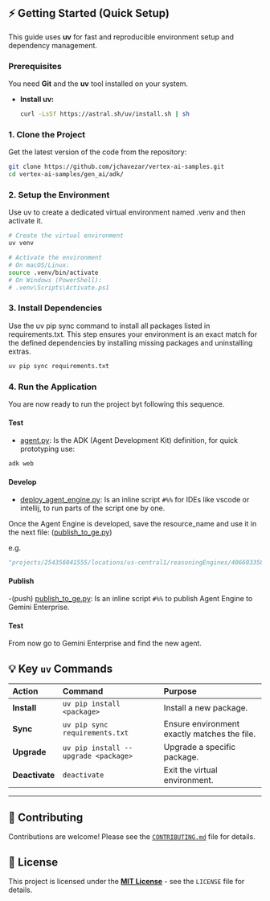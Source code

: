 ## ⚡ Getting Started (Quick Setup)

This guide uses **uv** for fast and reproducible environment setup and dependency management.

### Prerequisites

You need **Git** and the **uv** tool installed on your system.

*   **Install uv:**
    ```bash
    curl -LsSf https://astral.sh/uv/install.sh | sh
    ```

### 1. Clone the Project

Get the latest version of the code from the repository:

```bash
git clone https://github.com/jchavezar/vertex-ai-samples.git
cd vertex-ai-samples/gen_ai/adk/
```

### 2. Setup the Environment

Use uv to create a dedicated virtual environment named .venv and then activate it.

```bash
# Create the virtual environment
uv venv

# Activate the environment
# On macOS/Linux:
source .venv/bin/activate
# On Windows (PowerShell):
# .venv\Scripts\Activate.ps1
```

### 3. Install Dependencies

Use the uv pip sync command to install all packages listed in requirements.txt. This step ensures your environment is an exact match for the defined dependencies by installing missing packages and uninstalling extras.

```bash
uv pip sync requirements.txt
```

### 4. Run the Application

You are now ready to run the project byt following this sequence.

#### Test
- [agent.py](agent.py): Is the ADK (Agent Development Kit) definition, for quick prototyping use:

```bash
adk web
```

#### Develop
- [deploy_agent_engine.py](deploy_agent_engine.py): Is an inline script `#%%` for IDEs like vscode or intellij, to run
parts of the script one by one.

Once the Agent Engine is developed, save the resource_name and use it in the next file:
([publish_to_ge.py](publish_to_ge.py))

e.g.
```python
"projects/254356041555/locations/us-central1/reasoningEngines/4066033581934247936"
```


#### Publish
-(push) [publish_to_ge.py](publish_to_ge.py): Is an inline script `#%%` to publish Agent Engine to Gemini Enterprise.

#### Test

From now go to Gemini Enterprise and find the new agent.



## 💡 Key `uv` Commands

| Action | Command | Purpose |
| :--- | :--- | :--- |
| **Install** | `uv pip install <package>` | Install a new package. |
| **Sync** | `uv pip sync requirements.txt` | Ensure environment exactly matches the file. |
| **Upgrade** | `uv pip install --upgrade <package>` | Upgrade a specific package. |
| **Deactivate** | `deactivate` | Exit the virtual environment. |

---

## 🤝 Contributing

Contributions are welcome! Please see the [`CONTRIBUTING.md`](CONTRIBUTING.md) file for details.

## 📄 License

This project is licensed under the **[MIT License](LICENSE)** - see the `LICENSE` file for details.

